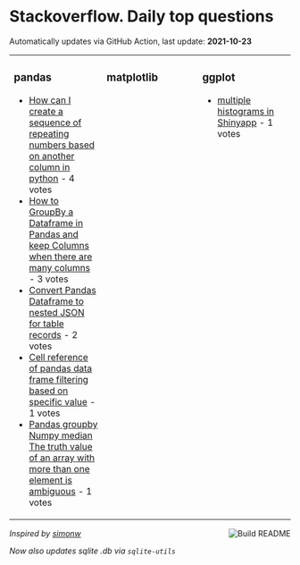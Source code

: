 # Stackoverflow. Daily top questions 

Automatically updates via GitHub Action, last update: **<!-- date starts -->2021-10-23<!-- date ends -->**


<table><tr><td valign="top" width="33%">

### pandas
<!-- pandas starts -->
* [How can I create a sequence of repeating numbers based on another column in python](https://stackoverflow.com/questions/69687434/how-can-i-create-a-sequence-of-repeating-numbers-based-on-another-column-in-pyth) - 4 votes
* [How to GroupBy a Dataframe in Pandas and keep Columns when there are many columns](https://stackoverflow.com/questions/69688175/how-to-groupby-a-dataframe-in-pandas-and-keep-columns-when-there-are-many-column) - 3 votes
* [Convert Pandas Dataframe to nested JSON for table records](https://stackoverflow.com/questions/69686329/convert-pandas-dataframe-to-nested-json-for-table-records) - 2 votes
* [Cell reference of pandas data frame filtering based on specific value](https://stackoverflow.com/questions/69686285/cell-reference-of-pandas-data-frame-filtering-based-on-specific-value) - 1 votes
* [Pandas groupby  Numpy median The truth value of an array with more than one element is ambiguous](https://stackoverflow.com/questions/69691425/pandas-groupby-numpy-median-the-truth-value-of-an-array-with-more-than-one-el) - 1 votes
<!-- pandas ends -->
</td><td valign="top" width="34%">


### matplotlib
<!-- matplotlib starts -->

<!-- matplotlib ends -->
</td><td valign="top" width="34%">


### ggplot
<!-- ggplot2 starts -->
* [multiple histograms in Shinyapp](https://stackoverflow.com/questions/69686624/multiple-histograms-in-shinyapp) - 1 votes
<!-- ggplot2 ends -->
</td></tr></table>

<a href="https://github.com/hp0404/hp0404/actions"><img src="https://github.com/hp0404/hp0404/workflows/Build%20README/badge.svg" align="right" alt="Build README"></a> <p>*Inspired by  [simonw](https://github.com/simonw/simonw)*</p> <p> *Now also updates sqlite .db via `sqlite-utils`* </p>
